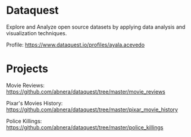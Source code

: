 # Dataquest
Explore and Analyze open source datasets by applying data analysis and visualization techniques.

Profile: https://www.dataquest.io/profiles/ayala.acevedo

# Projects

Movie Reviews: https://github.com/abnera/dataquest/tree/master/movie_reviews

Pixar's Movies History: https://github.com/abnera/dataquest/tree/master/pixar_movie_history

Police Killings: https://github.com/abnera/dataquest/tree/master/police_killings

